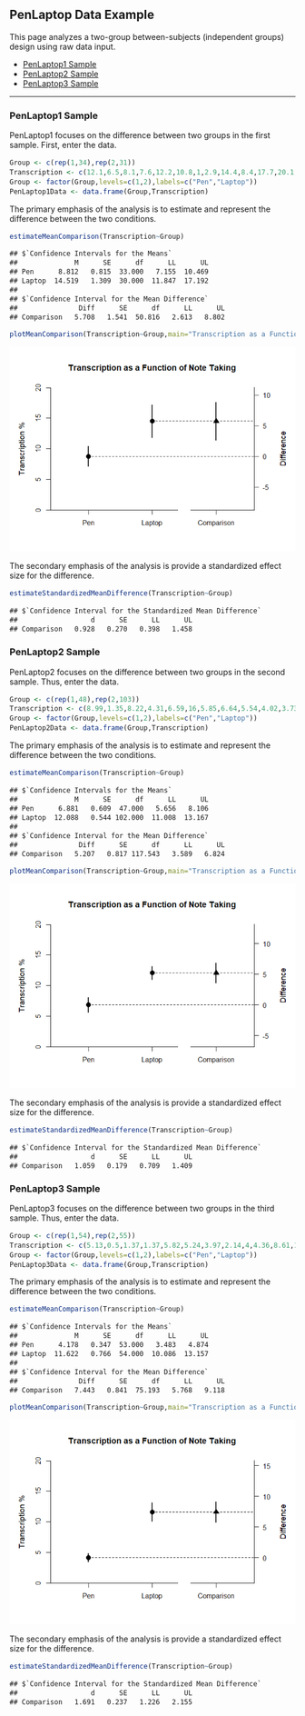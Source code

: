 
## PenLaptop Data Example

This page analyzes a two-group between-subjects (independent groups)
design using raw data input.

- [PenLaptop1 Sample](#penlaptop1-sample)
- [PenLaptop2 Sample](#penlaptop2-sample)
- [PenLaptop3 Sample](#penlaptop3-sample)

------------------------------------------------------------------------

### PenLaptop1 Sample

PenLaptop1 focuses on the difference between two groups in the first
sample. First, enter the data.

``` r
Group <- c(rep(1,34),rep(2,31))
Transcription <- c(12.1,6.5,8.1,7.6,12.2,10.8,1,2.9,14.4,8.4,17.7,20.1,2.1,11.1,11.2,10.7,1.9,5.2,9.7,5.2,2.4,7.1,8.7,8,11.3,8.5,9.1,4.5,9.2,13.3,18.3,2.8,5.1,12.4,13.7,21.1,15.2,30.4,12.8,9.6,9.3,17.7,15.4,8.7,12.8,10.6,5.1,16.7,17.7,8.7,26.4,18,19,16.9,18.8,8.5,1.2,11.5,21.4,10.3,9,12.8,12,34.7,4.1)
Group <- factor(Group,levels=c(1,2),labels=c("Pen","Laptop"))
PenLaptop1Data <- data.frame(Group,Transcription)
```

The primary emphasis of the analysis is to estimate and represent the
difference between the two conditions.

``` r
estimateMeanComparison(Transcription~Group)
```

    ## $`Confidence Intervals for the Means`
    ##              M      SE      df      LL      UL
    ## Pen      8.812   0.815  33.000   7.155  10.469
    ## Laptop  14.519   1.309  30.000  11.847  17.192
    ## 
    ## $`Confidence Interval for the Mean Difference`
    ##               Diff      SE      df      LL      UL
    ## Comparison   5.708   1.541  50.816   2.613   8.802

``` r
plotMeanComparison(Transcription~Group,main="Transcription as a Function of Note Taking",ylab="Transcription %",ylim=c(0,20),values=FALSE)
```

![](figures/PenLaptop1-Data-Comparison-1.png)<!-- -->

The secondary emphasis of the analysis is provide a standardized effect
size for the difference.

``` r
estimateStandardizedMeanDifference(Transcription~Group)
```

    ## $`Confidence Interval for the Standardized Mean Difference`
    ##                  d      SE      LL      UL
    ## Comparison   0.928   0.270   0.398   1.458

### PenLaptop2 Sample

PenLaptop2 focuses on the difference between two groups in the second
sample. Thus, enter the data.

``` r
Group <- c(rep(1,48),rep(2,103))
Transcription <- c(8.99,1.35,8.22,4.31,6.59,16,5.85,6.64,5.54,4.02,3.73,3.81,13.33,5.31,18.03,5.44,7.06,15.38,4.55,12.5,1.33,4.21,6.63,5.56,2.67,5.29,18.18,10.48,4.04,2.94,2.84,3.55,6.25,10.23,1,8,4.69,5.17,5.63,10.12,13.21,8.38,3.82,3.7,7.83,3.66,9.06,5.16,24.82,11.76,12.72,14.19,10.86,20.09,7.66,15.72,15.96,11.27,12.5,5.92,8.71,9.31,20.89,15.49,17.68,12.21,8,13.43,19.63,18.08,8.16,10,16.05,5.19,10.14,2.37,9.64,20,14.45,12.41,3.57,4.78,17.83,7.97,13.18,13.64,10.19,15.89,6.6,7.81,10.9,21.63,6.36,16.96,8.4,7.75,8.79,9.77,10.22,8.28,21.43,6.25,10.61,3.41,15.29,10.28,18.9,17.69,9.28,27.03,7.69,8.29,15.85,22.54,10.77,0.56,9.82,14.2,11.11,16.14,4.41,5.97,18.42,16.9,7.14,16.85,1.92,9.57,23.69,22.64,9.92,8.98,11.23,9.17,14.29,12.95,13.74,9.66,11.43,11.35,6.25,9.45,13.39,4.07,11.4,11.51,12.88,5.64,7.78,26.77,12.69)
Group <- factor(Group,levels=c(1,2),labels=c("Pen","Laptop"))
PenLaptop2Data <- data.frame(Group,Transcription)
```

The primary emphasis of the analysis is to estimate and represent the
difference between the two conditions.

``` r
estimateMeanComparison(Transcription~Group)
```

    ## $`Confidence Intervals for the Means`
    ##              M      SE      df      LL      UL
    ## Pen      6.881   0.609  47.000   5.656   8.106
    ## Laptop  12.088   0.544 102.000  11.008  13.167
    ## 
    ## $`Confidence Interval for the Mean Difference`
    ##               Diff      SE      df      LL      UL
    ## Comparison   5.207   0.817 117.543   3.589   6.824

``` r
plotMeanComparison(Transcription~Group,main="Transcription as a Function of Note Taking",ylab="Transcription %",ylim=c(0,20),values=FALSE)
```

![](figures/PenLaptop2-Data-Comparison-1.png)<!-- -->

The secondary emphasis of the analysis is provide a standardized effect
size for the difference.

``` r
estimateStandardizedMeanDifference(Transcription~Group)
```

    ## $`Confidence Interval for the Standardized Mean Difference`
    ##                  d      SE      LL      UL
    ## Comparison   1.059   0.179   0.709   1.409

### PenLaptop3 Sample

PenLaptop3 focuses on the difference between two groups in the third
sample. Thus, enter the data.

``` r
Group <- c(rep(1,54),rep(2,55))
Transcription <- c(5.13,0.5,1.37,1.37,5.82,5.24,3.97,2.14,4,4.36,8.61,1.26,4.95,6.7,8.59,8.18,8.91,4.51,3.01,3.13,6.43,5.32,1.19,4.52,2.61,3.61,4.97,0.34,5.38,0,6.2,2.44,1.96,1.19,6.42,2.55,2.26,3.66,2.75,6.3,1.63,3.29,6.09,2.55,9.09,3.49,9.98,1.11,1.75,6.23,8.78,4.82,2.15,2.82,4.62,14.95,5.24,15.28,13.93,8.04,21.81,11.36,18.41,11.39,22.61,19.91,11.33,16.31,6.95,9.9,11.06,10.71,15.32,16.5,24.98,4.8,10.5,5.26,9.2,13.9,13.39,7.78,13.82,3.2,5.65,11.3,9.61,6.23,5.91,17.86,2.07,20.21,23.86,13.28,5.86,11.71,12.69,10.86,7.12,8.33,2.44,9.86,22.53,13.2,11.89,7.47,14.16,7.11,5.52)
Group <- factor(Group,levels=c(1,2),labels=c("Pen","Laptop"))
PenLaptop3Data <- data.frame(Group,Transcription)
```

The primary emphasis of the analysis is to estimate and represent the
difference between the two conditions.

``` r
estimateMeanComparison(Transcription~Group)
```

    ## $`Confidence Intervals for the Means`
    ##              M      SE      df      LL      UL
    ## Pen      4.178   0.347  53.000   3.483   4.874
    ## Laptop  11.622   0.766  54.000  10.086  13.157
    ## 
    ## $`Confidence Interval for the Mean Difference`
    ##               Diff      SE      df      LL      UL
    ## Comparison   7.443   0.841  75.193   5.768   9.118

``` r
plotMeanComparison(Transcription~Group,main="Transcription as a Function of Note Taking",ylab="Transcription %",ylim=c(0,20),values=FALSE)
```

![](figures/PenLaptop3-Data-Comparison-1.png)<!-- -->

The secondary emphasis of the analysis is provide a standardized effect
size for the difference.

``` r
estimateStandardizedMeanDifference(Transcription~Group)
```

    ## $`Confidence Interval for the Standardized Mean Difference`
    ##                  d      SE      LL      UL
    ## Comparison   1.691   0.237   1.226   2.155
